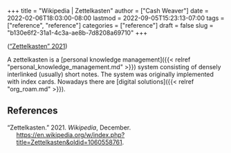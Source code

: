 +++
title = "Wikipedia | Zettelkasten"
author = ["Cash Weaver"]
date = 2022-02-06T18:03:00-08:00
lastmod = 2022-09-05T15:23:13-07:00
tags = ["reference", "reference"]
categories = ["reference"]
draft = false
slug = "b130e6f2-31a1-4c3a-ae8b-7d8208a69710"
+++

(<a href="#citeproc_bib_item_1">“Zettelkasten” 2021</a>)

A zettelkasten is a [personal knowledge management]({{< relref "personal_knowledge_management.md" >}}) system consisting of densely interlinked (usually) short notes. The system was originally implemented with index cards. Nowadays there are [digital solutions]({{< relref "org_roam.md" >}}).

## References

<style>.csl-entry{text-indent: -1.5em; margin-left: 1.5em;}</style><div class="csl-bib-body">
  <div class="csl-entry"><a id="citeproc_bib_item_1"></a>“Zettelkasten.” 2021. <i>Wikipedia</i>, December. <a href="https://en.wikipedia.org/w/index.php?title=Zettelkasten&oldid=1060558761">https://en.wikipedia.org/w/index.php?title=Zettelkasten&#38;oldid=1060558761</a>.</div>
</div>
